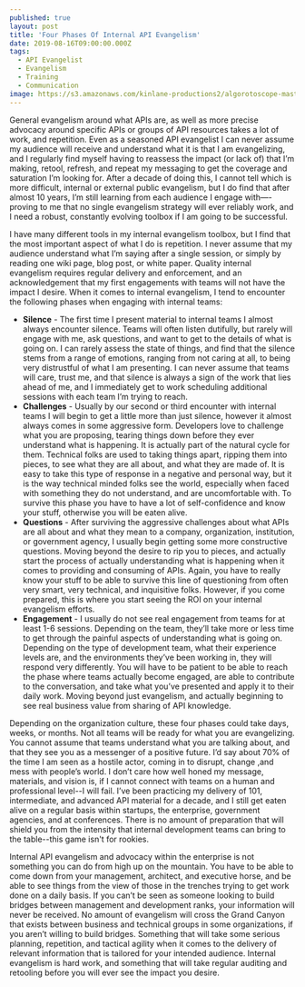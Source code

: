 ```yaml
---
published: true
layout: post
title: 'Four Phases Of Internal API Evangelism'
date: 2019-08-16T09:00:00.000Z
tags:
  - API Evangelist
  - Evangelism
  - Training
  - Communication
image: https://s3.amazonaws.com/kinlane-productions2/algorotoscope-master/aws-s3-stories-new-van-gogh-starry-night-container-bridge-2.jpg
---
```


General evangelism around what APIs are, as well as more precise advocacy around specific APIs or groups of API resources takes a lot of work, and repetition. Even as a seasoned API evangelist I can never assume my audience will receive and understand what it is that I am evangelizing, and I regularly find myself having to reassess the impact (or lack of) that I’m making, retool, refresh, and repeat my messaging to get the coverage and saturation I’m looking for. After a decade of doing this, I cannot tell which is more difficult, internal or external public evangelism, but I do find that after almost 10 years, I’m still learning from each audience I engage with—-proving to me that no single evangelism strategy will ever reliably work, and I need a robust, constantly evolving toolbox if I am going to be successful.

I have many different tools in my internal evangelism toolbox, but I find that the most important aspect of what I do is repetition. I never assume that my audience understand what I’m saying after a single session, or simply by reading one wiki page, blog post, or white paper. Quality internal evangelism requires regular delivery and enforcement, and an acknowledgement that my first engagements with teams will not have the impact I desire. When it comes to internal evangelism, I tend to encounter the following phases when engaging with internal teams:

- **Silence** - The first time I present material to internal teams I almost always encounter silence. Teams will often listen dutifully, but rarely will engage with me, ask questions, and want to get to the details of what is going on. I can rarely assess the state of things, and find that the silence stems from a range of emotions, ranging from not caring at all, to being very distrustful of what I am presenting. I can never assume that teams will care, trust me, and that silence is always a sign of the work that lies ahead of me, and I immediately get to work scheduling additional sessions with each team I’m trying to reach.
- **Challenges** - Usually by our second or third encounter with internal teams I will begin to get a little more than just silence, however it almost always comes in some aggressive form. Developers love to challenge what you are proposing, tearing things down before they ever understand what is happening. It is actually part of the natural cycle for them. Technical folks are used to taking things apart, ripping them into pieces, to see what they are all about, and what they are made of. It is easy to take this type of response in a negative and personal way, but it is the way technical minded folks see the world, especially when faced with something they do not understand, and are uncomfortable with. To survive this phase you have to have a lot of self-confidence and know your stuff, otherwise you will be eaten alive.
- **Questions** - After surviving the aggressive challenges about what APIs are all about and what they mean to a company, organization, institution, or government agency, I usually begin getting some more constructive questions. Moving beyond the desire to rip you to pieces, and actually start the process of actually understanding what is happening when it comes to providing and consuming of APIs. Again, you have to really know your stuff to be able to survive this line of questioning from often very smart, very technical, and inquisitive folks. However, if you come prepared, this is where you start seeing the ROI on your internal evangelism efforts.
- **Engagement** - I usually do not see real engagement from teams for at least 1-6 sessions. Depending on the team, they’ll take more or less time to get through the painful aspects of understanding what is going on. Depending on the type of development team, what their experience levels are, and the environments they’ve been working in, they will respond very differently. You will have to be patient to be able to reach the phase where teams actually become engaged, are able to contribute to the conversation, and take what you’ve presented and apply it to their daily work. Moving beyond just evangelism, and actually beginning to see real business value from sharing of API knowledge.

Depending on the organization culture, these four phases could take days, weeks, or months. Not all teams will be ready for what you are evangelizing. You cannot assume that teams understand what you are talking about, and that they see you as a messenger of a positive future. I’d say about 70% of the time I am seen as a hostile actor, coming in to disrupt, change ,and mess with people’s world. I don’t care how well honed my message, materials, and vision is, if I cannot connect with teams on a human and professional level--I will fail. I’ve been practicing my delivery of 101, intermediate, and advanced API material for a decade, and I still get eaten alive on a regular basis within startups, the enterprise, government agencies, and at conferences. There is no amount of preparation that will shield you from the intensity that internal development teams can bring to the table--this game isn't for rookies.

Internal API evangelism and advocacy within the enterprise is not something you can do from high up on the mountain. You have to be able to come down from your management, architect, and executive horse, and be able to see things from the view of those in the trenches trying to get work done on a daily basis. If you can’t be seen as someone looking to build bridges between management and development ranks, your information will never be received. No amount of evangelism will cross the Grand Canyon that exists between business and technical groups in some organizations, if you aren’t willing to build bridges. Something that will take some serious planning, repetition, and tactical agility when it comes to the delivery of relevant information that is tailored for your intended audience. Internal evangelism is hard work, and something that will take regular auditing and retooling before you will ever see the impact you desire.
